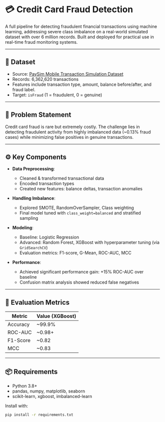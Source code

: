 # 💳 Credit Card Fraud Detection

A full pipeline for detecting fraudulent financial transactions using machine learning, addressing severe class imbalance on a real-world simulated dataset with over 6 million records. Built and deployed for practical use in real-time fraud monitoring systems.

---

## 📁 Dataset

- Source: [PaySim Mobile Transaction Simulation Dataset](https://www.kaggle.com/datasets/ealaxi/paysim1)
- Records: 6,362,620 transactions
- Features include transaction type, amount, balance before/after, and fraud label.
- Target: `isFraud` (1 = fraudulent, 0 = genuine)

---

## 🧠 Problem Statement

Credit card fraud is rare but extremely costly. The challenge lies in detecting fraudulent activity from highly imbalanced data (~0.13% fraud cases) while minimizing false positives in genuine transactions.

---

## ⚙️ Key Components

- **Data Preprocessing**: 
  - Cleaned & transformed transactional data
  - Encoded transaction types
  - Created new features: balance deltas, transaction anomalies

- **Handling Imbalance**:
  - Explored SMOTE, RandomOverSampler, Class weighting
  - Final model tuned with `class_weight=balanced` and stratified sampling

- **Modeling**:
  - Baseline: Logistic Regression
  - Advanced: Random Forest, XGBoost with hyperparameter tuning (via `GridSearchCV`)
  - Evaluation metrics: F1-score, G-Mean, ROC-AUC, MCC

- **Performance**:
  - Achieved significant performance gain: +15% ROC-AUC over baseline
  - Confusion matrix analysis showed reduced false negatives

---

## 🧪 Evaluation Metrics

| Metric       | Value (XGBoost) |
|--------------|----------------|
| Accuracy     | ~99.9%         |
| ROC-AUC      | ~0.98+         |
| F1-Score     | ~0.82          |
| MCC          | ~0.83          |

---

## 📦 Requirements

- Python 3.8+
- pandas, numpy, matplotlib, seaborn
- scikit-learn, xgboost, imbalanced-learn

Install with:

```bash
pip install -r requirements.txt
